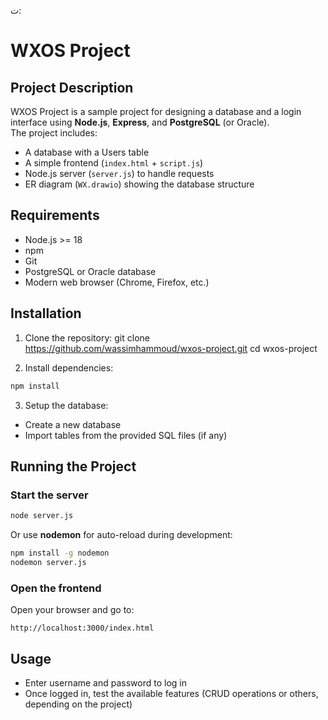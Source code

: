 ت:


# WXOS Project

## Project Description
WXOS Project is a sample project for designing a database and a login interface using **Node.js**, **Express**, and **PostgreSQL** (or Oracle).  
The project includes:  
- A database with a Users table  
- A simple frontend (`index.html` + `script.js`)  
- Node.js server (`server.js`) to handle requests  
- ER diagram (`WX.drawio`) showing the database structure  

## Requirements
- Node.js >= 18  
- npm  
- Git  
- PostgreSQL or Oracle database  
- Modern web browser (Chrome, Firefox, etc.)  

## Installation

1. Clone the repository:
git clone https://github.com/wassimhammoud/wxos-project.git
cd wxos-project


2. Install dependencies:

```bash
npm install
```

3. Setup the database:

* Create a new database
* Import tables from the provided SQL files (if any)

## Running the Project

### Start the server

```bash
node server.js
```

Or use **nodemon** for auto-reload during development:

```bash
npm install -g nodemon
nodemon server.js
```

### Open the frontend

Open your browser and go to:

```
http://localhost:3000/index.html
```

## Usage

* Enter username and password to log in
* Once logged in, test the available features (CRUD operations or others, depending on the project)




